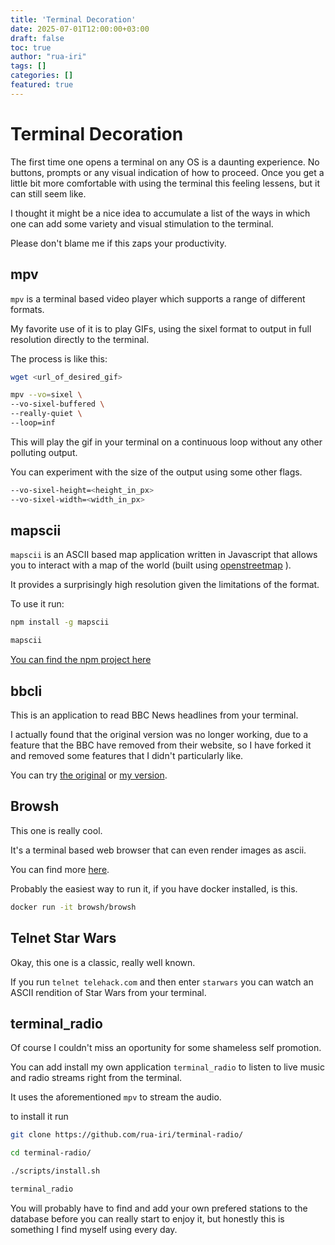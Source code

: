 ```yaml
---
title: 'Terminal Decoration'
date: 2025-07-01T12:00:00+03:00
draft: false
toc: true
author: "rua-iri"
tags: []
categories: []
featured: true
---
```


# Terminal Decoration


The first time one opens a terminal on any OS is a daunting experience.
No buttons, prompts or any visual indication of how to proceed.
Once you get a little bit more comfortable with using the terminal this feeling lessens, but it can still seem like.


I thought it might be a nice idea to accumulate a list of the ways in which one can add some variety and visual stimulation to the terminal.

Please don't blame me if this zaps your productivity.



## mpv

`mpv` is a terminal based video player which supports a range of different formats.

My favorite use of it is to play GIFs, using the sixel format to output in full resolution directly to the terminal.

The process is like this:

```bash
wget <url_of_desired_gif>

mpv --vo=sixel \
--vo-sixel-buffered \
--really-quiet \
--loop=inf
```

This will play the gif in your terminal on a continuous loop without any other polluting output.

You can experiment with the size of the output using some other flags.

```bash
--vo-sixel-height=<height_in_px>
--vo-sixel-width=<width_in_px>
```


## mapscii

`mapscii` is an ASCII based map application written in Javascript that allows you to interact with a map of the world (built using [openstreetmap](https://wiki.openstreetmap.org/wiki/Mapscii) ).

It provides a surprisingly high resolution given the limitations of the format.


To use it run:

```bash
npm install -g mapscii

mapscii
```

[You can find the npm project here](https://www.npmjs.com/package/mapscii) 


## bbcli

This is an application to read BBC News headlines from your terminal.

I actually found that the original version was no longer working, due to a feature that the BBC have removed from their website, so I have forked it and removed some features that I didn't particularly like.

You can try [the original](https://github.com/hako/bbcli) or [my version](https://github.com/rua-iri/bbcli).


## Browsh

This one is really cool.

It's a terminal based web browser that can even render images as ascii.

You can find more [here](https://www.brow.sh/).

Probably the easiest way to run it, if you have docker installed, is this.

```bash
docker run -it browsh/browsh 
```



## Telnet Star Wars

Okay, this one is a classic, really well known.

If you run `telnet telehack.com` and then enter `starwars` you can watch an ASCII rendition of Star Wars from your terminal.


## terminal_radio

Of course I couldn't miss an oportunity for some shameless self promotion.

You can add install my own application `terminal_radio` to listen to live music and radio streams right from the terminal.

It uses the aforementioned `mpv` to stream the audio.

to install it run

```bash
git clone https://github.com/rua-iri/terminal-radio/

cd terminal-radio/

./scripts/install.sh

terminal_radio
```

You will probably have to find and add your own prefered stations to the database before you can really start to enjoy it, but honestly this is something I find myself using every day.
















